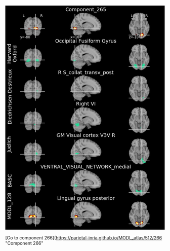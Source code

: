 


![265](preliminary/265.jpg "Component 265")

[Go to component 266](https://parietal-inria.github.io/MODL_atlas/512/266 "Component 266"